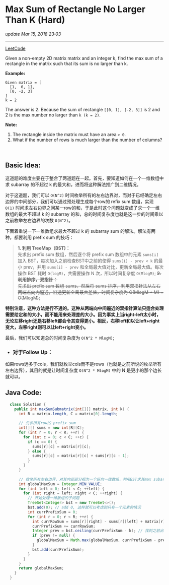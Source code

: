 # Max Sum of Rectangle No Larger Than K (Hard)
_update Mar 15, 2018 23:03_

---
[LeetCode](https://leetcode.com/problems/max-sum-of-rectangle-no-larger-than-k/description/)

Given a non-empty 2D matrix matrix and an integer k, find the max sum of a rectangle in the matrix such that its sum is no larger than k.

**Example:**   

    Given matrix = [
      [1,  0, 1],
      [0, -2, 3]
    ]
    k = 2
    
The answer is 2. Because the sum of rectangle `[[0, 1], [-2, 3]]` is 2 and 2 is the max number no larger than `k (k = 2)`.

**Note:**

1. The rectangle inside the matrix must have an area `> 0`.
2. What if the number of rows is much larger than the number of columns?

<br>

## Basic Idea:
这道题的难度主要在于整合了两道题在一起。首先，要知道如何在一个一维数组中求 subarray 的不超过 k 的最大和，进而将这种解法推广到二维情况。

对于这道题，我们可以 `O(N^2)` 时间枚举所有的左右边界对，而对于已经确定左右边界的中间部分，我们可以通过预处理生成每个row的 refix sum 数组，实现 `O(1)` 时间求左右边界之间某一row的和，于是此时这个问题就变成了求一个一维数组的最大不超过 k 的 subarray 的和，总的时间复杂度也就是这一步的时间乘以之前枚举左右边界的次数 `O(N^2)`。

下面着重说一下一维数组求最大不超过 k 的 subarray sum 的解法。解法有两种，都要利用 prefix sum 的技巧：
> **1. 利用 TreeMap（BST)：**   
先求出 prefix sum 数组，然后逐个将 prefix sum 数组中的元素 `sums[i]` 加入 BST，每次加入之前检查BST中之前的使得 `sums[i] - prev < k` 的最小 prev，并用 `sums[i] - prev` 和全局最大值对比，更新全局最大值。每次操作 BST 耗时 `O(logM)`，共需要操作 N 次，所以时间复杂度 `O(MlogM)`;
> ~~**2. 利用排序，双指针：**  
先求出 prefix sum 数组 sums，然后将 sums 排序，利用双指针法从左右两端点向内逼近，沿途更新全局最大差值，时间复杂度为 O(MlogM + M) = O(MlogM);~~  
 
**特别注意，这种方法是行不通的。这种从两端向中间逼近的双指针算法只适合处理需要给定和的大小，而不能用来处理差的大小。因为事实上当right-left太小时，无论左移right还是右移left都会令其变得更小。相反，右移left和以让left+right变大，左移right则可以让left+right变小。**


最后，我们可以知道总的时间复杂度为 `O(N^2 * MlogM)`;

* ### 对于Follow Up：
如果rows远多于cols，我们就枚举cols而不是rows（也就是之前所说的枚举所有左右边界），其目的就是让时间复杂度 `O(N^2 * MlogM)` 中的 N 是更小的那个边长就可以。

## Java Code:
```java
  class Solution {
    public int maxSumSubmatrix(int[][] matrix, int k) {
      int R = matrix.length, C = matrix[0].length;
      
      // 先求所有row的 prefix sum
      int[][] sums = new int[R][C];
      for (int r = 0; r < R; ++r) {
        for (int c = 0; c < C; ++c) {
          if (c == 0) {
            sums[r][c] = matrix[r][c];
          } else {
            sums[r][c] = matrix[r][c] + sums[r][c - 1];
          }
        }
      }
      
      // 枚举所有左右边界，对其内部部分视为一个纵向一维数组，利用BST求其max subarray sum 不大于 k
      int globalMaxSum = Integer.MIN_VALUE;
      for (int left = 0; left < C; ++left) {
        for (int right = left; right < C; ++right) {
          // 开始处理一维数组的子问题
          TreeSet<Integer> bst = new TreeSet<>();
          bst.add(0); // add 0, 这样就可以考虑到只有一个元素的情况
          int currPrefixSum = 0;
          for (int r = 0; r < R; ++r) {
            int currRowSum = sums[r][right] - sums[r][left] + matrix[r][left]; // 注意这里的技巧
            currPrefixSum += currRowSum;
            Integer prev = bst.ceiling(currPrefixSum - k); // 找到之前出现过的使得 currPrefixSum-prev<k 的最小prev
            if (prev != null) {
              globalMaxSum = Math.max(globalMaxSum, currPrefixSum - prev);
            }
            bst.add(currPrefixSum);
          }
        }
      }
      return globalMaxSum;
    }
  }
```
